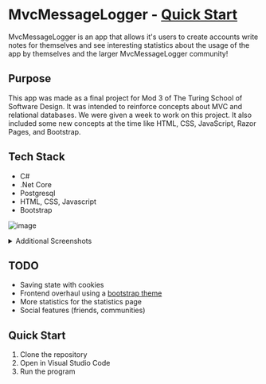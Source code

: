 # MvcMessageLogger - [Quick Start](#quick-start)
MvcMessageLogger is an app that allows it's users to create accounts write notes for themselves and see interesting statistics about the usage of the app by themselves and the larger MvcMessageLogger community!
## Purpose
This app was made as a final project for Mod 3 of The Turing School of Software Design. It was intended to reinforce concepts about MVC and relational databases. We were given a week to work on this project. It also included some new concepts at the time like HTML, CSS, JavaScript, Razor Pages, and Bootstrap.
## Tech Stack
* C#
* .Net Core
* Postgresql
* HTML, CSS, Javascript
* Bootstrap

![image](https://github.com/jeremy-kimball/MvcMessageLogger/assets/130601077/12d70b0f-21ec-4c2f-ae24-2309a701b8c3)
<details>
  <summary>Additional Screenshots</summary>
  <img src="https://github.com/jeremy-kimball/MvcMessageLogger/assets/130601077/6026a762-443a-4d31-b21e-d18013e8733b" name="user-creation">
  <img src="https://github.com/jeremy-kimball/MvcMessageLogger/assets/130601077/7556ad18-90ed-4150-b81f-e8697504fbee" name="statistics">
  <img src="https://github.com/jeremy-kimball/MvcMessageLogger/assets/130601077/d085308b-3760-47a4-a7b3-037b050535ac" name="privacy-policy">
  <img src="https://github.com/jeremy-kimball/MvcMessageLogger/assets/130601077/0e005a64-609f-4fcd-86c9-1bd8c3fd6413" name="welcome">
</details>

## TODO

* Saving state with cookies
* Frontend overhaul using a [bootstrap theme](https://themes.getbootstrap.com/product/social-network-community-and-event-theme/)
* More statistics for the statistics page
* Social features (friends, communities)

## Quick Start
1. Clone the repository
2. Open in Visual Studio Code
3. Run the program
